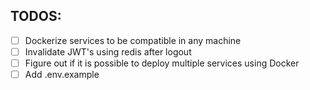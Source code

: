 ## TODOS:

- [ ] Dockerize services to be compatible in any machine
- [ ] Invalidate JWT's using redis after logout
- [ ] Figure out if it is possible to deploy multiple services using Docker
- [ ] Add .env.example